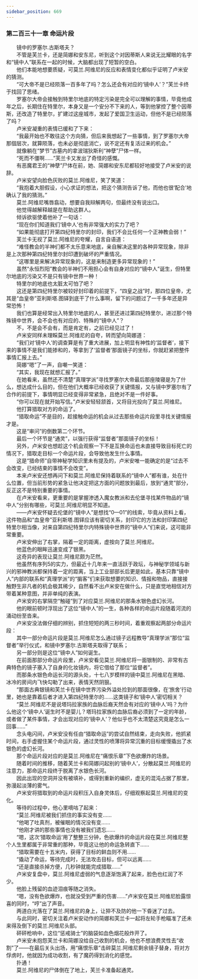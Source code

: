 ```yaml
---
sidebar_position: 669
---
```

### 第二百三十一章 命运片段  


　　镜中的罗塞尔.古斯塔夫？  
　　不管是芙兰卡，还是简娜和安东尼，听到这个对因蒂斯人来说无比耀眼的名字和“镜中人”联系在一起的时候，大脑都出现了短暂的空白。  
　　他们本能地想要质疑，可莫兰.阿维尼的反应和表情变化都似乎证明了卢米安的猜测。  
　　“可大帝不是已经陨落一百多年了吗？怎么还会有对应的‘镜中人’？”芙兰卡终于找回了思绪。  
　　罗塞尔大帝会接触到特里尔地底的特定污染是完全可以理解的事情，毕竟他成年之后，长期住在特里尔，本身又是一个安分不下来的人，等到他掌控了整个因蒂斯，还改造了特里尔，扩建过这座城市，发起了爱国卫生运动，但他不是已经陨落了吗？  
　　卢米安凝重的表情已缓和了下来：  
　　“我最开始也不敢往这个方向猜，但后来我想起了一些事情，到了罗塞尔大帝那個层次，就算陨落，也未必是彻底消亡，说不定还有复活过来的机会。”  
　　就像躺在“梦节”古墓内的拿波瑞狄斯利“神孽”尸体一样。  
　　“死而不僵啊……”芙兰卡又发出了奇怪的感慨。  
　　有恶魔君王的“神孽”尸体在前，她、简娜和安东尼都较好地接受了卢米安的说辞。  
　　卢米安望向脸色灰败的莫兰.阿维尼，笑了笑道：  
　　“我抱着大胆假设，小心求证的想法，把这个猜测告诉了他，而他也很‘配合’地确认了我的猜测。”  
　　莫兰.阿维尼嘴唇翕动，想要自我辩解两句，但最终没有说出口。  
　　他觉得越解释越是在帮助这群人。  
　　倾诉欲驱使着他补了一句话：  
　　“现在你们知道我们‘镜中人’也有非常强大的实力了吧？  
　　“如果能彻底打开第四纪特里尔的封印，我们不会比任何一个正神教会弱！”  
　　芙兰卡无视了莫兰.阿维尼的夸耀，自言自语道：  
　　“难怪教会的半神们都不太乐意来地底，亲自解决这里的各种异常现象，除非是上次那种第四纪特里尔封印遭到破坏的严重情况。  
　　“这哪里是来解决异常现象的，这是来制造更多异常现象的！”  
　　虽然“永恒烈阳”教会的半神们不用担心会有自身对应的“镜中人”诞生，但特里尔地底的污染又不是只有镜中世界一种！  
　　特里尔的地底也太脏太可怕了吧？  
　　这还是第四纪特里尔被较好封印着的前提下，“四皇之战”时，那四位皇帝，尤其是“血皇帝”亚利斯塔.图铎到底干了什么事啊，留下的问题过了一千多年还是异常恐怖！  
　　我们也算是经常出入特里尔地底的人，甚至还进过第四纪特里尔，进过那个特殊镜中世界，会不会也有对应的、特殊的“镜中人”？  
　　不，不是会不会有，而是肯定有，之前已经见过了！  
　　卢米安同样未理睬莫兰.阿维尼的自夸，转而望向简娜道：  
　　“我们对‘镜中人’的调查算是有了重大进展，加上明显有神性的‘监督者’，接下来的事情不是我们能掺和的，等拿到了‘监督者’那面镜子的坐标，你就赶紧把整件事情汇报上去。”  
　　简娜“嗯”了一声，自嘲一笑道：  
　　“其实，我现在就想汇报了。”  
　　在她看来，虽然还不清楚“真理学派”寻找罗塞尔大帝最后那座陵寝是为了什么，想达成什么目的，但在他们大概率已经收获了关键情报，又与镜中罗塞尔有了合作的前提下，事情明显已经变得非常紧急，且绝对不是一件好事。  
　　“你可以现在就开始写信。”卢米安轻轻颔首，又将目光投向了莫兰.阿维尼。  
　　他打算猎取对方的命运了。  
　　“猎取命运”不是目的，趁接触命运的机会从过去那些命运片段里寻找关键情报才是。  
　　这是“审问”的倒数第二个环节。  
　　最后一个环节是“通灵”，以强行获得“监督者”那面镜子的坐标！  
　　另外，卢米安也想趁这个机会观察一下不是互换命运也未直接导致目标死亡的情况下，猎取走目标一个命运片段，会导致他发生什么事情。  
　　这是“猎命师”自带神秘学知识里未有提及的，卢米安唯一能确定的是“过去不会改变，已经结束的事情不会改变”。  
　　本来卢米安还想再问下和莫兰.阿维尼保持着联系的“镜中人”都有谁，处在什么位置，但当前形势的紧急让他决定把这方面的问题放到最后，放到“通灵”部分，反正这不是特别重要的事情。  
　　在卢米安看来，更重要的是掌握渗透入魔女教派和去伦堡寻找某件物品的“镜中人”分别有哪些，可莫兰.阿维尼明显不知道。  
　　——卢米安怀疑去伦堡的“镜中人”是想找“0—01”的线索，毕竟从资料上看，这件物品和“血皇帝”亚利斯塔.图铎应该有密切关系，封印它的方法和封印第四纪特里尔相当像，对来自第四纪特里尔内特殊镜中世界的“镜中人”们来说，这可能非常重要。  
　　卢米安伸出了右掌，隔着一定的距离，虚按向了莫兰.阿维尼。  
　　他蓝色的眼眸迅速变成了银黑。  
　　这奇异的表现让莫兰.阿维尼颇为茫然。  
　　他虽然有序列5的实力，但最近十几年来一直活跃于政坛，与神秘学领域与新兴的邪神教派都保持着一定的距离，当上工业部部长后更是如此，基本只靠“镜中人”内部的联系和“真理学派”的“掮客”们来获取想要的知识、情报和物品，直接接触野生非凡者的机会极其稀少，自然看不出卢米安在做什么，只是直觉地相信对方带着某种意图，并非单纯的表演。  
　　卢米安的右掌隔空“触碰”到了对应莫兰.阿维尼的那条水银色虚幻长河。  
　　他的眼前顿时浮现出了这位“镜中人”的一生，各种各样的命运片段随着河流的涌动纷至沓来。  
　　卢米安没法做仔细的辨别，抓住短短的两三秒时间，着重观察起两部分命运片段：  
　　其中一部分命运片段是莫兰.阿维尼怎么通过镜子远程教导“真理学派”那位“监督者”举行仪式，和镜中罗塞尔.古斯塔夫取得了联系；  
　　另一部分则是这位“镜中人”如何诞生。  
　　在前面那部分命运片段里，卢米安看见莫兰.阿维尼将一面银制的、非常有古典特色的镜子塞入了自身的化妆镜内，将它借给了那位“监督者”。  
　　而那条水银色命运长河的源头处，十七八岁模样的镜中莫兰.阿维尼在黑暗、冰冷的房间内飞快勾勒了出来，表情天然阴狠。  
　　“那面古典银镜和芙兰卡在镜中世界污染外溢处捡到的那面很像，在‘旅舍’行动里，她也是靠着后者才进入第四纪特里尔的……这类镜子和‘镜中人’密切相关？  
　　“莫兰.阿维尼不是说塔玛拉家族的血脉后裔天然会有对应的‘镜中人’吗？为什么他这个‘镜中人’诞生时不是婴儿？塔玛拉家族的血脉后裔必须到了一定的年龄，或者做了某件事情，才会出现对应的‘镜中人’？他似乎也不太清楚这究竟是怎么一回事……”  
　　念头电闪间，卢米安没有任由“猎取命运”的尝试自然结束，走向失败，他抓紧时间，右手虚握住某个命运片段，通过灵性的喷薄将异常沉重的目标缓慢撬出了水银色的虚幻长河。  
　　那个命运片段对应的是莫兰.阿维尼在“痛恨乐章”下色欲爆炸的场景。  
　　随着时间的推移，随着芙兰卡和简娜问起别的‘镜中人’，分散起莫兰.阿维尼的注意力，那命运片段终于脱离了水银色长河。  
　　因此出现的空洞并没有被填补，或得到重新的编织，虚无的混沌占据了那里，弥漫起淡薄的雾气。  
　　卢米安将猎取到的命运片段积压入自身灵体后，仔细观察起莫兰.阿维尼的变化。  
　　等待的过程中，他心里嘀咕了起来：  
　　“莫兰.阿维尼被我们抓住的事实没有变……  
　　“他喝了吐真剂，被催眠的情况没有变……  
　　“他刚才讲的那些事情也没有被我们遗忘……  
　　“嗯，这次‘猎取命运’用了整整三分钟，色欲爆炸的命运片段在莫兰.阿维尼整个人生里都属于非常重的那种，毕竟这让他的命运急转直下……  
　　“猎取需要在十五米内，获得了目标的鲜血则不用……  
　　“撬动了命运，等待完成时，无法攻击目标，但可以远离……  
　　“还是直接杀掉方便，几秒钟就能完成猎取……”  
　　卢米安复盘中，莫兰.阿维尼虚弱的气息逐渐饱满了起来，脸色也红润了不少。  
　　他脸上残留的血迹泪痕等随之消失。  
　　“嗯，没有色欲爆炸，也就没受到严重的伤害……”卢米安在莫兰.阿维尼脸露惊喜的同时，“哼”出了声音。  
　　两道白光落在了莫兰.阿维尼的身上，让猝不及防的他一下昏迷了过去。  
　　与此同时，密切关注着卢米安动作的简娜和芙兰卡一起将左轮手枪瞄准了还未来得及倒下的莫兰.阿维尼头部。  
　　砰砰枪响中，这位“惩戒骑士”的脑袋如血色烟花般炸开了。  
　　卢米安未抱怨芙兰卡和简娜没给自己收割的机会，他也不想浪费灵性去“收割”了——在最后关头出场，用“痛恨乐章”击碎莫兰.阿维尼剩余镜子替身，将对方俘虏时，他就因为成功收割，有了魔药得到消化的感觉。  
　　扑通！  
　　莫兰.阿维尼的尸体倒在了地上，芙兰卡准备起通灵。  
